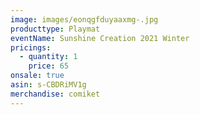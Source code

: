 ```yaml
---
image: images/eonqgfduyaaxmg-.jpg
producttype: Playmat
eventName: Sunshine Creation 2021 Winter
pricings:
  - quantity: 1
    price: 65
onsale: true
asin: s-CBDRiMV1g
merchandise: comiket
---
```

